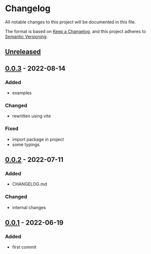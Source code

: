 # Changelog

All notable changes to this project will be documented in this file.

The format is based on [Keep a Changelog](https://keepachangelog.com/en/1.0.0/), and this project adheres to [Semantic Versioning](https://semver.org/spec/v2.0.0.html).

## [Unreleased]

## [0.0.3] - 2022-08-14

### Added

- examples

### Changed

- rewritten using vite

### Fixed

- import package in project
- some typings

## [0.0.2] - 2022-07-11

### Added

- CHANGELOG.md

### Changed

- internal changes

## [0.0.1] - 2022-06-19

### Added

- first commit

[Unreleased]: https://github.com/drpiou/react-utils/compare/v0.0.3...HEAD
[0.0.3]: https://github.com/drpiou/react-utils/compare/v0.0.2...v0.0.3
[0.0.2]: https://github.com/drpiou/react-utils/compare/v0.0.1...v0.0.2
[0.0.1]: https://github.com/drpiou/react-utils/releases/tag/v0.0.1
